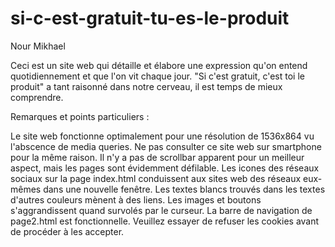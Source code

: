 # si-c-est-gratuit-tu-es-le-produit
Nour Mikhael

Ceci est un site web qui détaille et élabore une expression qu'on entend quotidiennement et que l'on vit chaque jour.
"Si c'est gratuit, c'est toi le produit" a tant raisonné dans notre cerveau, il est temps de mieux comprendre.

Remarques et points particuliers :

Le site web fonctionne optimalement pour une résolution de 1536x864 vu l'abscence de media queries.
Ne pas consulter ce site web sur smartphone pour la même raison.
Il n'y a pas de scrollbar apparent pour un meilleur aspect, mais les pages sont évidemment défilable.
Les icones des réseaux sociaux sur la page index.html conduissent aux sites web des réseaux eux-mêmes dans une nouvelle fenêtre.
Les textes blancs trouvés dans les textes d'autres couleurs mènent à des liens.
Les images et boutons s'aggrandissent quand survolés par le curseur.
La barre de navigation de page2.html est fonctionnelle.
Veuillez essayer de refuser les cookies avant de procéder à les accepter.
